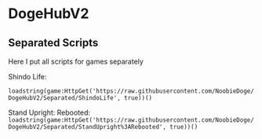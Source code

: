 # DogeHubV2

## Separated Scripts

Here I put all scripts for games separately

  Shindo Life:
  
  ```loadstring(game:HttpGet('https://raw.githubusercontent.com/NoobieDoge/DogeHubV2/Separated/ShindoLife', true))()```
  
  Stand Upright: Rebooted:
  ```loadstring(game:HttpGet('https://raw.githubusercontent.com/NoobieDoge/DogeHubV2/Separated/StandUpright%3ARebooted', true))()```
